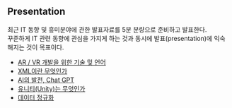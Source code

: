 ## Presentation
최근 IT 동향 및 흥미분야에 관한 발표자료를 5분 분량으로 준비하고 발표한다.  
꾸준하게 IT 관련 동향에 관심을 가지게 하는 것과 동시에 발표(presentation)에 익숙해지는 것이 목표이다.  

- [AR / VR 개발을 위한 기술 및 언어](https://github.com/ChaeDoll/Presentation/blob/main/AR-VR-Tech%26Language.md)
- [XML이란 무엇인가](https://github.com/ChaeDoll/Presentation/blob/main/What-Is-XML.md)  
- [AI의 발전, Chat GPT](https://github.com/ChaeDoll/Presentation/blob/main/AI-Innovation-ChatGPT.md)  
- [유니티(Unity)는 무엇인가](https://github.com/ChaeDoll/Presentation/blob/main/What-Is-Unity.md)  
- [데이터 정규화]()
